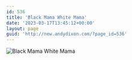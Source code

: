 ```yaml
---
id: 536
title: 'Black Mama White Mama'
date: '2023-03-17T13:45:12+00:00'
layout: page
guid: 'http://new.andydixon.com/?page_id=536'
---
```


![Black Mama White Mama](https://i0.wp.com/assets.g8x2.ldn.idrivee2-23.com/posters/Black%20Mama%20White%20Mama%2001.jpg?w=1200&ssl=1 "Black Mama White Mama")